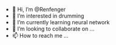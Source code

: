 - 👋 Hi, I’m @Renfenger
- 👀 I’m interested in drumming
- 🌱 I’m currently learning neural network
- 💞️ I’m looking to collaborate on ...
- 📫 How to reach me ...

<!---
Renfenger/Renfenger is a ✨ special ✨ repository because its `README.md` (this file) appears on your GitHub profile.
You can click the Preview link to take a look at your changes.
--->
